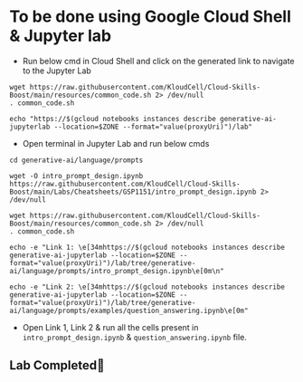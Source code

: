 # **To be done using Google Cloud Shell & Jupyter lab**

- Run below cmd in Cloud Shell and click on the generated link to navigate to the Jupyter Lab

```
wget https://raw.githubusercontent.com/KloudCell/Cloud-Skills-Boost/main/resources/common_code.sh 2> /dev/null
. common_code.sh

echo "https://$(gcloud notebooks instances describe generative-ai-jupyterlab --location=$ZONE --format="value(proxyUri)")/lab"
```

- Open terminal in Jupyter Lab and run below cmds

```
cd generative-ai/language/prompts

wget -O intro_prompt_design.ipynb https://raw.githubusercontent.com/KloudCell/Cloud-Skills-Boost/main/Labs/Cheatsheets/GSP1151/intro_prompt_design.ipynb 2> /dev/null

wget https://raw.githubusercontent.com/KloudCell/Cloud-Skills-Boost/main/resources/common_code.sh 2> /dev/null
. common_code.sh

echo -e "Link 1: \e[34mhttps://$(gcloud notebooks instances describe generative-ai-jupyterlab --location=$ZONE --format="value(proxyUri)")/lab/tree/generative-ai/language/prompts/intro_prompt_design.ipynb\e[0m\n"

echo -e "Link 2: \e[34mhttps://$(gcloud notebooks instances describe generative-ai-jupyterlab --location=$ZONE --format="value(proxyUri)")/lab/tree/generative-ai/language/prompts/examples/question_answering.ipynb\e[0m"
```

- Open Link 1, Link 2 & run all the cells present in `intro_prompt_design.ipynb` & `question_answering.ipynb` file.

## Lab Completed🎉